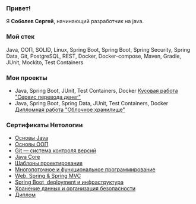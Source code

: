 ### Привет!
Я <b>Соболев Сергей</b>, начинающий разработчик на java.
### Мой стек
Java, ООП, SOLID, Linux, Spring Boot, Spring Boot, Spring Security, Spring Data, Git, PostgreSQL, REST, Docker, Docker-compose, Maven, Gradle, JUnit, Mockito, Test Containers
### Мои проекты
- Java, Spring Boot, JUnit, Test Containers, Docker [Кусовая работа "Сервис перевода денег"](https://github.com/SobSe/money_transfer_service)
- Java, Spring Boot, Spring Data, JUnit, Test Containers, Docker [Дипломная работа "Облочное хранилище"](https://github.com/SobSe/cloud_storage)
### Сертификаты Нетологии
- [Основы Java](./basic-java.pdf)
- [Основы ООП](./oop-basics.pdf)
- [Git — система контроля версий](./git.pdf)
- [Java Core](./java-core.pdf)
- [Шаблоны проектирования](./design-patterns.pdf)
- [Многопоточное и функциональное программирование](./multithreading.pdf)
- [Web, Spring & Spring MVC](./web-Spring-MVC.pdf)
- [Spring Boot, deployment и инфраструктура](./spring-boot-deployment.pdf)
- [Хранение данных и организация безопасности](./storage-and-safety.pdf)
- [Диплом](./diploma.pdf)